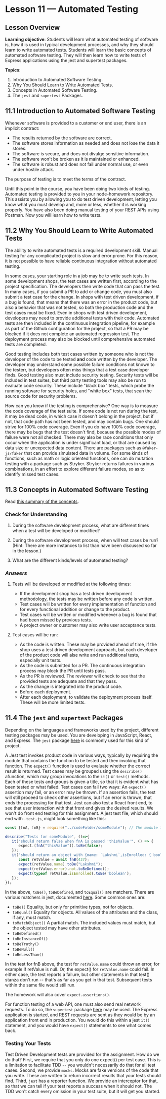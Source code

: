 # **Lesson 11 — Automated Testing**

## **Lesson Overview**

**Learning objective**: Students will learn what automated testing of software is, how it is used in typical development processes, and why they should learn to write automated tests.  Students will learn the basic concepts of automated software testing.  They will then learn how to write tests of Express applications using the jest and supertest packages.

**Topics**:

1. Introduction to Automated Software Testing.
2. Why You Should Learn to Write Automated Tests.
3. Concepts in Automated Software Testing.
4. The `jest` and `supertest` Packages.

## **11.1 Introduction to Automated Software Testing**

Whenever software is provided to a customer or end user, there is an implicit contract:

- The results returned by the software are correct.
- The software stores information as needed and does not lose the data it stores.
- The software is secure, and does not divulge sensitive information.
- The software won't be broken as it is maintained or enhanced.
- The software is robust and does not fail under normal use, or even under hostile attack.

The purpose of testing is to meet the terms of the contract.

Until this point in the course, you have been doing two kinds of testing.  Automated testing is provided to you in your node-homework repository.  This assists you by allowing you to do test driven development, letting you know what you must develop and, more or less, whether it is working properly. You have also been doing manual testing of your REST APIs using Postman.  Now you will learn how to write tests.

## **11.2 Why You Should Learn to Write Automated Tests**

The ability to write automated tests is a required development skill.  Manual testing for any complicated project is slow and error prone.  For this reason, it is not possible to have reliable continuous integration without automated testing.

In some cases, your starting role in a job may be to write such tests.  In some development shops, the test cases are written first, according to the project specification.  The developers then write code that can pass the test.  In many cases, if you submit a PR to add or change code, you must also submit a test case for the change.  In shops with test driven development, if a bug is found, that means that there was an error in the product code, but also a behavior that was not tested, so both the production code and the test cases must be fixed.  Even in shops with test driven development, developers may need to provide additional tests with their code.  Automated tests are then included in the continuous integration pipeline, for example as part of the Github configuration for the project, so that a PR may be blocked if it does not complete an automated regression test.  The deployment process may also be blocked until comprehensive automated tests are completed.

Good testing includes both test cases written by someone who is not the developer of the code to be tested **and** code written by the developer.  The developer may understand some possible failure conditions not known to the testerr, but developers often miss things that a test case developer finds.  Good testing also must include security testing.  Security tests will be included in test suites, but third party testing tools may also be run to evaluate code security.  These include "black box" tests, which probe the running software for security holes, and "white box" tests, that scan the source code for security problems.

How can you know if the testing is comprehensive?  One way is to measure the code coverage of the test suite.  If some code is not run during the test, it may be dead code, in which case it doesn't belong in the project, but if not, that code path has not been tested, and may contain bugs.  One should strive for 100% code coverage.  Even if you do have 100% code coverage, there may be bugs that the test doesn't find, because the possible modes of failure were not all checked.  There may also be race conditions that only occur when the application is under significant load, or that are caused by data size or unexpected data content.  There are packages such as `@faker-js/faker` that can provide simulated data in volume.  For some kinds of functions, such as math or logic oriented functions, one can do mutation testing with a package such as Stryker.  Stryker returns failures in various combinations, in an effort to explore different failure modes, so as to identify missed test cases.

## **11.3 Concepts in Automated Software Testing**

Read [this summary of the concepts](https://www.functionize.com/automated-testing).

### **Check for Understanding**

1. During the software development process, what are different times when a test will be developed or modified?

2. During the software development process, when will test cases be run?  (Hint: There are more instances to list than have been discussed so far in the lesson.)

3. What are the different kinds/levels of automated testing?


### ***Answers***

1. Tests will be developed or modified at the following times:

   - If the development shop has a test driven development methodology, the tests may be written before any code is written.
   - Test cases will be written for every implementation of function and for every functional addition or change to the product.
   - Test cases will be written or modified whenever a bug is found that had been missed by previous tests.
   - A project owner or customer may also write user acceptance tests.

2. Test cases will be run:

   - As the code is written.  These may be provided ahead of time, if the shop uses a test driven development approach, but each developer of the product code will alse write and run additional tests, especially unit tests.
   - As the code is submitted for a PR.  The continuous integration process may block the PR until tests pass.
   - As the PR is reviewed.  The reviewer will check to see that the provided tests are adequate and that they pass.
   - As the change is integrated into the product code.
   - Before each deployment.
   - After each deployment, to validate the deployment process itself.  These will be more limited tests.

## **11.4 The `jest` and `supertest` Packages**

Depending on the languages and frameworks used by the project, different testing packages may be used.  You are developing in JavaScript, React, and Express.  The `jest` package [here](https://www.npmjs.com/package/jest) is commonly used for this kind of project.  

A Jest test invokes product code in various ways, typically by requiring the module that contains the function to be tested and then invoking that function.  The `expect()` function is used to evaluate whether the correct result is returned.  Test cases may be grouped using the `describe()` afunction, which may group invocations to the `it()` or `test()` methods.  Each of these tests and groups is given a title, so that it is evident what has been tested or what failed.  Test cases can fail two ways: An `expect()` assertion may fail, or an error may be thrown.  If an assertion fails, the test will still proceed to check other assertions, but if an error is thrown, that ends the processing for that test.  Jest can also test a React front end, to see that user interaction with that front end gives the desired results.  We won't do front end testing for this assignment.  A jest test file, which should end with `.test.js`, might look something like this:

```js
const {fnA, fnB} = require("../codeFolder/someModule"); // The module to test

describe("Tests for someModule", ()=>{
   it("should return false when fnA is passed 'thisValue'", () => {
      expect.(fnA("thisValue")).toBe(false);
   });
   it("should return an object with {name: `Lakshmi`,isEnrolled: { boolean }} when fnB is called, with no error", async ()={
      const retValue = await fnB(437);
      expect(retValue.name).toBe("Lakshmi");
      expect(retValue.error).not.toBeDefined();
      expect(typeof retValue.isEnrolled).toBe('boolean');
   });
});
```

In the above, `toBe()`, `toBeDefined`, and `toEqual()` are matchers.  There are various matchers in jest, documented [here](https://jestjs.io/docs/expect).  Some common ones are:

- `toBe()` Equality, but only for primitive types, not for objects.
- `toEqual()` Equality for objects.  All values of the attributes and the class, if any, must match.
- `toMatchObject()` A partial match.  The included values must match, but the object tested may have other attributes.
- `toBeDefined()`
- `toBeInstanceOf()`
- `toBeTruthy()`
- `toBeNull()`
- `toBeLessThan()`

In the test for fnB above, the test for `retValue.name` could throw an error, for example if retValue is null.  Or, the expect() for `retValue.name` could fail. In either case, the test reports a failure, but other statements in that test() stanza don't run -- that's as far as you get in that test.  Subsequent tests within the same file would still run.  

The homework will also cover `expect.assertions()`.

For function testing of a web API, one must also send real network requests.  To do so, the `supertest` package [here](https://www.npmjs.com/package/supertest) may be used.  The Express application is started, and REST requests are sent as they would be by an application front end in production.  You would do this within a jest `it()` statement, and you would have `expect()` statements to see what comes back.

### **Testing Your Tests**

Test Driven Development tests are provided for the assignment.  How do we do that?  First, we require that you only do one expect() per test case.  This is a limitation to facilitate TDD -- you wouldn't necessarily do that for all test cases.  Second, we provide `mocks`.  Mocks are fake versions of the code that you write.  These are written to return incorrect results that your tests should find.  Third, `jest` has a reporter function.  We provide an interceptor for that, so that we can tell if your test reports a success when it should not.  The TDD won't catch every omission in your test suite, but it will get you started.
